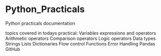 # Python_Practicals
Python practicals documentation 

topics covered in todays practical:
Variables
expressions and operators 
Arithmetic operators 
Comparison operators 
Logic operators
Data types
Strings
Lists
Dictionaries 
Flow control 
Functions
Error Handling 
Pandas
GitHub
